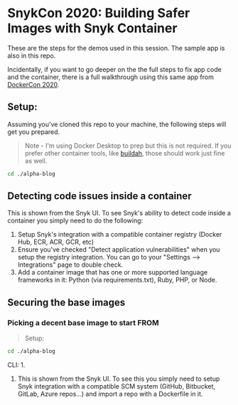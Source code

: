 # SnykCon 2020: Building Safer Images with Snyk Container

These are the steps for the demos used in this session. The sample app is also in this repo.

Incidentally, if you want to go deeper on the the full steps to fix app code and the container, there is a full walkthrough using this same app from [DockerCon 2020](https://github.com/jimcodified/dockercon2020).

## Setup:

Assuming you've cloned this repo to your machine, the following steps will get you prepared. 

> Note - I'm using Docker Desktop to prep but this is not required. If you prefer other container tools, like [buildah](https://buildah.io), those should work just fine as well.

```bash
cd ./alpha-blog

```


## Detecting code issues inside a container

This is shown from the Snyk UI. To see Snyk's ability to detect code inside a container you simply need to do the following:

1. Setup Snyk's integration with a compatible container registry (Docker Hub, ECR, ACR, GCR, etc)
2. Ensure you've checked "Detect application vulnerabilities" when you setup the registry integration. You can go to your "Settings --> Integrations" page to double check.
3. Add a container image that has one or more supported language frameworks in it: Python (via requirements.txt), Ruby, PHP, or Node.

## Securing the base images

### Picking a decent base image to start FROM

> Setup:

```bash
cd ./alpha-blog

```

CLI:
1. 

1. This is shown from the Snyk UI. To see this you simply need to setup Snyk integration with a compatible SCM system (GitHub, Bitbucket, GitLab, Azure repos...) and import a repo with a Dockerfile in it.